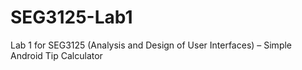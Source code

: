 # SEG3125-Lab1

Lab 1 for SEG3125 (Analysis and Design of User Interfaces) – Simple Android Tip Calculator

